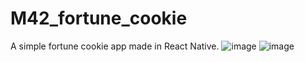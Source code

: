 # M42_fortune_cookie
A simple fortune cookie app made in React Native.
![image](https://user-images.githubusercontent.com/67249275/228394604-110a4319-869a-4367-bf7a-3d6c95dde8e9.png)
![image](https://user-images.githubusercontent.com/67249275/228394661-b893258c-4c37-40b2-952d-514892249985.png)
